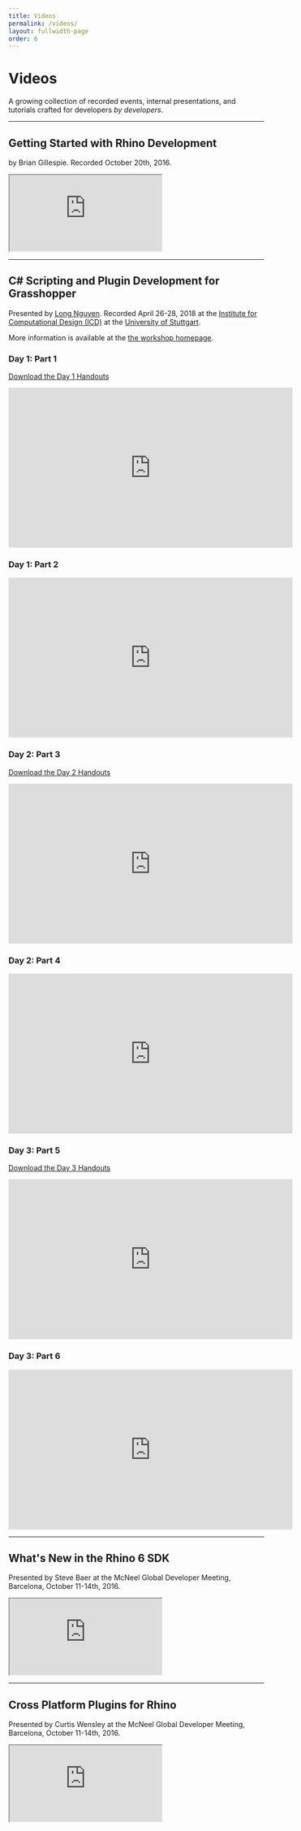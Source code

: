 ```yaml
---
title: Videos
permalink: /videos/
layout: fullwidth-page
order: 6
---
```


# Videos

A growing collection of recorded events, internal presentations, and tutorials crafted for developers *by developers*.

---

## Getting Started with Rhino Development

by Brian Gillespie.  Recorded October 20th, 2016.

<div class="embed-responsive embed-responsive-16by9">
  <iframe class="embed-responsive-item" src="https://player.vimeo.com/video/188730450"></iframe>
</div>

---

## C# Scripting and Plugin Development for Grasshopper



Presented by [Long Nguyen](https://discourse.mcneel.com/u/longnguyen).  Recorded April 26-28, 2018 at the [Institute for Computational Design (ICD)](http://icd.uni-stuttgart.de/) at the [University of Stuttgart](https://www.uni-stuttgart.de/).  

More information is available at the [the workshop homepage](https://www.icd.uni-stuttgart.de/teaching/workshops/workshop-live-streaming-c-scripting-and-plugin-development-for-grasshopper/).

### Day 1: Part 1

<a href="https://www.icd.uni-stuttgart.de/img/wp-content/uploads/2018/05/Day-1-20180502T144437Z-001.zip"><span class="glyphicon glyphicon-download"></span> Download the Day 1 Handouts</a>

<div class="embed-responsive embed-responsive-16by9">
  <iframe width="560" height="315" src="https://www.youtube.com/embed/pFCrIzENDn8" frameborder="0" allow="accelerometer; autoplay; encrypted-media; gyroscope; picture-in-picture" allowfullscreen></iframe>
</div>

### Day 1: Part 2

<div class="embed-responsive embed-responsive-16by9">
  <iframe width="560" height="315" src="https://www.youtube.com/embed/urWRRpy1fCw" frameborder="0" allow="accelerometer; autoplay; encrypted-media; gyroscope; picture-in-picture" allowfullscreen></iframe>
</div>

### Day 2: Part 3

<a href="https://www.icd.uni-stuttgart.de/img/wp-content/uploads/2018/05/Day-2-20180502T144607Z-001.zip"><span class="glyphicon glyphicon-download"></span> Download the Day 2 Handouts</a>

<div class="embed-responsive embed-responsive-16by9">
  <iframe width="560" height="315" src="https://www.youtube.com/embed/hb32LgI4UJw" frameborder="0" allow="accelerometer; autoplay; encrypted-media; gyroscope; picture-in-picture" allowfullscreen></iframe>
</div>

### Day 2: Part 4

<div class="embed-responsive embed-responsive-16by9">
  <iframe width="560" height="315" src="https://www.youtube.com/embed/HMIqNswc0fY" frameborder="0" allow="accelerometer; autoplay; encrypted-media; gyroscope; picture-in-picture" allowfullscreen></iframe>
</div>

### Day 3: Part 5

<a href="https://www.icd.uni-stuttgart.de/img/wp-content/uploads/2018/05/Day-3-20180502T144514Z-001.zip"><span class="glyphicon glyphicon-download"></span> Download the Day 3 Handouts</a>

<div class="embed-responsive embed-responsive-16by9">
  <iframe width="560" height="315" src="https://www.youtube.com/embed/3b7wnvFwep4" frameborder="0" allow="accelerometer; autoplay; encrypted-media; gyroscope; picture-in-picture" allowfullscreen></iframe>
</div>

### Day 3: Part 6

<div class="embed-responsive embed-responsive-16by9">
  <iframe width="560" height="315" src="https://www.youtube.com/embed/_4rHh6LVBLI" frameborder="0" allow="accelerometer; autoplay; encrypted-media; gyroscope; picture-in-picture" allowfullscreen></iframe>
</div>

---

## What's New in the Rhino 6 SDK

Presented by Steve Baer at the McNeel Global Developer Meeting, Barcelona, October 11-14th, 2016.

<div class="embed-responsive embed-responsive-16by9">
  <iframe class="embed-responsive-item" src="https://www.youtube.com/embed/HBKaeOfVhDo"></iframe>
</div>

---

## Cross Platform Plugins for Rhino

Presented by Curtis Wensley at the McNeel Global Developer Meeting, Barcelona, October 11-14th, 2016.

<div class="embed-responsive embed-responsive-16by9">
  <iframe class="embed-responsive-item" src="https://www.youtube.com/embed/mcFLsdLi5Hk"></iframe>
</div>

